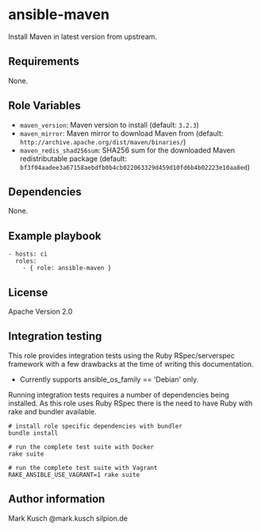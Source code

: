 # ansible-maven

Install Maven in latest version from upstream.

## Requirements

None.

## Role Variables

* ``maven_version``: Maven version to install (default: ``3.2.3``)
* ``maven_mirror``: Maven mirror to download Maven from (default: ``http://archive.apache.org/dist/maven/binaries/``)
* ``maven_redis_shad256sum``: SHA256 sum for the downloaded Maven redistributable package (default: ``bf3f04aadee3a67158aebdfb0b4cb022063329d459d10fd6b4b02223e10aa8ed``)

## Dependencies

None.

## Example playbook

    - hosts: ci
      roles:
        - { role: ansible-maven }

## License

Apache Version 2.0

## Integration testing

This role provides integration tests using the Ruby RSpec/serverspec framework
with a few drawbacks at the time of writing this documentation.

- Currently supports ansible_os_family == 'Debian' only.

Running integration tests requires a number of dependencies being
installed. As this role uses Ruby RSpec there is the need to have
Ruby with rake and bundler available.

    # install role specific dependencies with bundler
    bundle install

<!-- -->

    # run the complete test suite with Docker
    rake suite

<!-- -->

    # run the complete test suite with Vagrant
    RAKE_ANSIBLE_USE_VAGRANT=1 rake suite


## Author information

Mark Kusch @mark.kusch silpion.de


<!-- vim: set ts=4 sw=4 et nofen: -->
